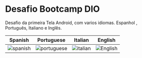 # Desafio Bootcamp DIO
Desafio da primeira Tela Android, com varios idiomas.
Espanhol , Português, Italiano e Inglês.


| Spanish    | Portuguese     |  Italian   |  English   |
| --- | --- | --- | --- |
| ![spanish](https://github.com/caiorochadev/AndroidBootcamp-DesafioFirstAPP/assets/139146069/c8bf33d2-26fc-4243-99b4-b6a86b02f94b) | ![portuguese](https://github.com/caiorochadev/AndroidBootcamp-DesafioFirstAPP/assets/139146069/d2f58daf-53f2-4626-ae5f-4e9a5c2aff46) | ![italian](https://github.com/caiorochadev/AndroidBootcamp-DesafioFirstAPP/assets/139146069/b71d352f-0ca7-405e-ab36-d5baecc0c08d) | ![English](https://github.com/caiorochadev/AndroidBootcamp-DesafioFirstAPP/assets/139146069/f89b1e89-03c4-4f47-89bb-9bc02866c838) |

